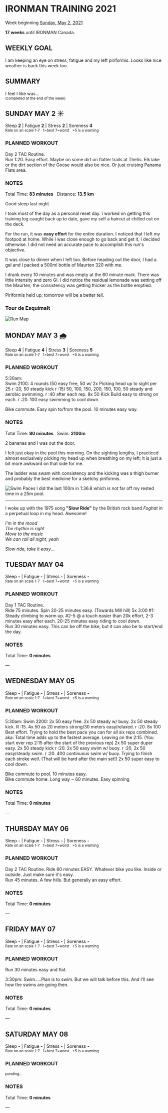 # IRONMAN TRAINING 2021
Week beginning [Sunday, May 2, 2021](javascript:flick('sun');)

**17 weeks** until IRONMAN Canada.

## WEEKLY GOAL
I am keeping an eye on stress, fatigue and my left piriformis.  Looks like nice weather is back this week too.

## SUMMARY
I feel I like was...  
<sup>(completed at the end of the week)</sup>
<!--OVERTRAINING|ON THE EDGE|STAYING CONSISTENT|LAGGING A BIT-->


<!---->
## SUNDAY MAY 2 ☀️
Sleep **2** | Fatigue **2** | Stress **2** | Soreness **4**  
<sup>Rate on an scale 1-7 &nbsp; 1=best 7=worst &nbsp; +5 is a warning</sup>

### PLANNED WORKOUT
Day 2 TAC Routine.   
Run 1:20. Easy effort. Maybe on some dirt on flatter trails at Thetis. Elk lake or the dirt section of the Goose would also be nice. Or just cruising Panama Flats area. 

### NOTES
Total Time: **83 minutes** &nbsp; Distance: **13.5 km**

Good sleep last night.

I took most of the day as a personal reset day.  I worked on getting this training log caught back up to date, gave my self a haircut at chilled out on the deck.

For the run, it was **easy effort** for the entire duration.  I noticed that I left my footpod at home.  While I was close enough to go back and get it, I decided otherwise.  I did not need an accurate pace to accomplish this run's objective.
<!---->
It was close to dinner when I left too.  Before heading out the door, I had a gel and I packed a 500ml bottle of Maurten 320 with me.

I drank every 10 minutes and was empty at the 60 minute mark.  There was little intensity and zero GI.  I did notice the residual lemonade was setting off the Maurten; the consistency was getting thicker as the bottle emptied.

Piriformis held up; tomorrow will be a better tell.

### Tour de Esquimalt
![Run Map](/assets/jpg/runmap-20210502.jpeg)

<!---->
## MONDAY MAY 3 🌧
Sleep **4** | Fatigue **4** | Stress **3** | Soreness **5**  
<sup>Rate on an scale 1-7 &nbsp; 1=best 7=worst &nbsp; +5 is a warning</sup>

### PLANNED WORKOUT
5:30am:  
Swim 2100: 
4 rounds (50 easy free, 50 w/ 2x Picking head up to sight per 25 r :20, 50 steady kick r :15)
50, 100, 150, 200, 150, 100, 50 steady and aerobic swimming. r :40 after each rep. 
8x 50 Kick Build easy to strong on each. r :20. 
100 easy swimming to cool down. 

Bike commute. Easy spin to/from the pool. 10 minutes easy way.

### NOTES
Total Time: **80 minutes** &nbsp; Swim: **2100m**

2 bananas and I was out the door.

I felt just okay in the pool this morning.  On the sighting lengths, I practiced almost exclusively picking my head up when breathing on my left; it is just a bit more awkward on that side for me.
<!---->
The ladder was swam with consistency and the kicking was a thigh burner and probably the best medicine for a sketchy piriformis.

![Swim Paces](/assets/jpg/swim-20210503.jpeg)
I did the last 100m in 1:36.8 which is not far off my rested time in a 25m pool.

---

I woke up with the 1975 song __"Slow Ride"__ by the British rock band _Foghat_ in a perpetual loop in my head.  Awesome!

_I'm in the mood_  
_The rhythm is right_  
_Move to the music_   
_We can roll all night, yeah_  

_Slow ride, take it easy_...




<!---->
## TUESDAY MAY 04
Sleep **-** | Fatigue **-** | Stress **-** | Soreness **-**  
<sup>Rate on an scale 1-7 &nbsp; 1=best 7=worst &nbsp; +5 is a warning</sup>

### PLANNED WORKOUT
Day 1 TAC Routine.   
Ride 75 minutes. Spin 20-25 minutes easy. (Towards Mill hill) 5x 3:00 #1: Steady climbing to warm up. #2-5 @ a touch easier than 20k effort, 2-3 minutes easy after each. 20-25 minutes easy riding to cool down.   
Run 30 minutes easy. This can be off the bike, but it can also be to start/end the day.

### NOTES
Total Time: **0 minutes**

&mdash; 


<!---->
## WEDNESDAY MAY 05
Sleep **-** | Fatigue **-** | Stress **-** | Soreness **-**  
<sup>Rate on an scale 1-7 &nbsp; 1=best 7=worst &nbsp; +5 is a warning</sup>

### PLANNED WORKOUT
5:30am: Swim 2200: 
2x 50 easy free. 2x 50 steady w/ buoy. 2x 50 steady kick. R :15. 
4x 50 as 20 meters strong/30 meters easy/relaxed. r :20. 
8x 100 Best effort. Trying to hold the best pace you can for all six reps combined. aka: Total time adds up to the fastest average. Leaving on the 2:15. (You start ever rep 2:15 after the start of the previous rep) 
2x 50 super duper easy. 
2x 50 steady kick r :20. 2x 50 easy swim w/ buoy. r :20, 2x 50 easy/steady swim. r :20. 
400 continuous swim w/ buoy. Trying to finish each stroke well. (That will be hard after the main set!) 
2x 50 super easy to cool down. 

Bike commute to pool. 10 minutes easy.   
Bike commute home. Long way ~ 60 minutes. Easy spinning

### NOTES
Total Time: **0 minutes**

&mdash; 


<!---->
## THURSDAY MAY 06
Sleep **-** | Fatigue **-** | Stress **-** | Soreness **-**  
<sup>Rate on an scale 1-7 &nbsp; 1=best 7=worst &nbsp; +5 is a warning</sup>

### PLANNED WORKOUT
Day 2 TAC Routine. 
Ride 60 minutes EASY. Whatever bike you like. Inside or outside. Just make sure it's easy.   
Run 45 minutes. A few hills. But generally an easy effort. 

### NOTES
Total Time: **0 minutes**

&mdash; 


<!---->
## FRIDAY MAY 07
Sleep **-** | Fatigue **-** | Stress **-** | Soreness **-**  
<sup>Rate on an scale 1-7 &nbsp; 1=best 7=worst &nbsp; +5 is a warning</sup>

### PLANNED WORKOUT
Run 30 minutes easy and flat.

3:30pm: Swim.....Plan is to swim. 
But we will talk before this. And I'll see how the swims are going then.

### NOTES
Total Time: **0 minutes**

&mdash; 


<!---->
## SATURDAY MAY 08
Sleep **-** | Fatigue **-** | Stress **-** | Soreness **-**  
<sup>Rate on an scale 1-7 &nbsp; 1=best 7=worst &nbsp; +5 is a warning</sup>

### PLANNED WORKOUT
<sup>pending...</sup>

### NOTES
Total Time: **0 minutes**

&mdash; 